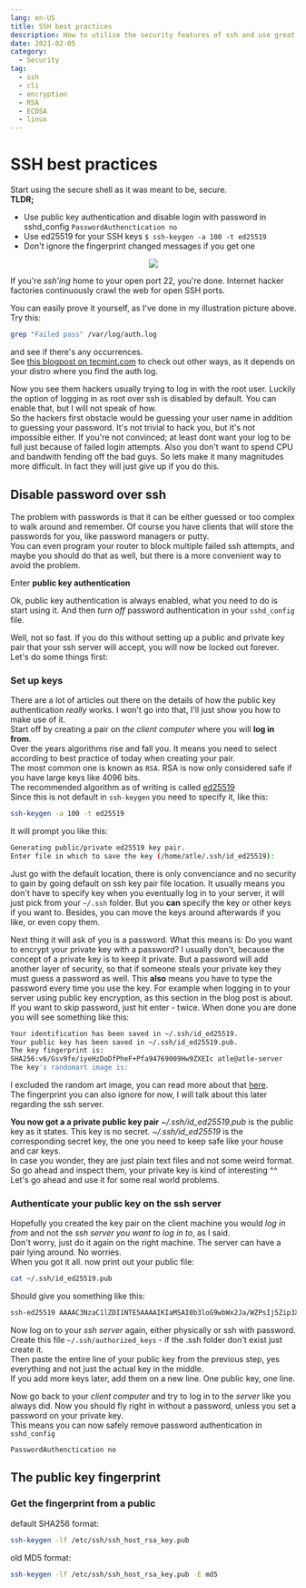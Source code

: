 ```yaml
---
lang: en-US
title: SSH best practices
description: How to utilize the security features of ssh and use great features like public key encryption
date: 2021-02-05
category:
  - Security
tag:
  - ssh
  - cli
  - encryption
  - RSA
  - ECDSA
  - linux
---
```


# SSH best practices

Start using the secure shell as it was meant to be, secure.  
**TLDR;**

-   Use public key authentication and disable login with password in sshd_config `PasswordAuthenctication no`
-   Use ed25519 for your SSH keys `$ ssh-keygen -a 100 -t ed25519`
-   Don't ignore the fingerprint changed messages if you get one

<div class="separator" style="clear: both; text-align: center;"><img border="0" src="https://storage.googleapis.com/atle-static/pics/ssh_danger_zone.jpg" /></div>

If you're _ssh'ing_ home to your open port 22, you're done. Internet hacker factories continuously crawl the web for open SSH ports.

You can easily prove it yourself, as I've done in my illustration picture above.  
Try this: 
```sh
grep "Failed pass" /var/log/auth.log
```
and see if there's any occurrences.  
See [this blogpost on tecmint.com](https://www.tecmint.com/find-failed-ssh-login-attempts-in-linux/) to check out other ways, as it depends on your distro where you find the auth log.

Now you see them hackers usually trying to log in with the root user. Luckily the option of logging in as root over ssh is disabled by default. You can enable that, but I will not speak of how.  
So the hackers first obstacle would be guessing your user name in addition to guessing your password. It's not trivial to hack you, but it's not impossible either. If you're not convinced; at least dont want your log to be full just because of failed login attempts. Also you don't want to spend CPU and bandwith fending off the bad guys. So lets make it many magnitudes more difficult. In fact they will just give up if you do this.

## Disable password over ssh

The problem with passwords is that it can be either guessed or too complex to walk around and remember. Of course you have clients that will store the passwords for you, like password managers or putty.  
You can even program your router to block multiple failed ssh attempts, and maybe you should do that as well, but there is a more convenient way to avoid the problem.

Enter **public key authentication**

Ok, public key authentication is always enabled, what you need to do is start using it. And then _turn off_ password authentication in your `sshd_config` file.

Well, not so fast. If you do this without setting up a public and private key pair that your ssh server will accept, you will now be locked out forever. Let's do some things first:

### Set up keys

There are a lot of articles out there on the details of how the public key authentication _really_ works. I won't go into that, I'll just show you how to make use of it.  
Start off by creating a pair on _the client computer_ where you will **log in from**.  
Over the years algorithms rise and fall you. It means you need to select according to best practice of today when creating your pair.  
The most common one is known as `RSA`. RSA is now only considered safe if you have large keys like 4096 bits.  
The recommended algorithm as of writing is called [ed25519](https://ed25519.cr.yp.to/)  
Since this is not default in `ssh-keygen` you need to specify it, like this:

```sh
ssh-keygen -a 100 -t ed25519
```

It will prompt you like this:

```bash
Generating public/private ed25519 key pair.
Enter file in which to save the key (/home/atle/.ssh/id_ed25519):
```

Just go with the default location, there is only convenciance and no security to gain by going default on ssh key pair file location. It usually means you don't have to specify key when you eventually log in to your server, it will just pick from your `~/.ssh` folder. But you **can** specify the key or other keys if you want to. Besides, you can move the keys around afterwards if you like, or even copy them.

Next thing it will ask of you is a password. What this means is: Do you want to encrypt your private key with a password? I usually don't, because the concept of a private key is to keep it private. But a password will add another layer of security, so that if someone steals your private key they must guess a password as well. This **also** means you have to type the password every time you use the key. For example when logging in to your server using public key encryption, as this section in the blog post is about.  
If you want to skip password, just hit enter - twice. When done you are done you will see something like this:

```bash
Your identification has been saved in ~/.ssh/id_ed25519.
Your public key has been saved in ~/.ssh/id_ed25519.pub.
The key fingerprint is:
SHA256:v6/Gsv9fe/iyeHzDoDfPheF+Pfa94769009Hw9ZXEIc atle@atle-server
The key's randomart image is:
```

I excluded the random art image, you can read more about that [here](https://superuser.com/questions/22535/what-is-randomart-produced-by-ssh-keygen).  
The fingerprint you can also ignore for now, I will talk about this later regarding the ssh server.

**You now got a a private public key pair**
_~/.ssh/id_ed25519.pub_ is the public key as it states. This key is no secret.
_~/.ssh/id_ed25519_ is the corresponding secret key, the one you need to keep safe like your house and car keys.  
In case you wonder, they are just plain text files and not some weird format. So go ahead and inspect them, your private key is kind of interesting ^^  
Let's go ahead and use it for some real world problems.

### Authenticate your public key on the ssh server

Hopefully you created the key pair on the client machine you would _log in from_ and not the _ssh server you want to log in to_, as I said.  
Don't worry, just do it again on the right machine. The server can have a pair lying around. No worries.  
When you got it all. now print out your public file:

```sh
cat ~/.ssh/id_ed25519.pub
```

Should give you something like this:

```bash
ssh-ed25519 AAAAC3NzaC1lZDI1NTE5AAAAIKIaMSAI0b3loG9wbWx2Ja/WZPsIj5Zip3XbShxG3zuC atle@atle-server
```

Now log on to your _ssh server_ again, either physically or ssh with password.  
Create this file `~/.ssh/authorized_keys` - if the .ssh folder don't exist just create it.  
Then paste the entire line of your public key from the previous step, yes everything and not just the actual key in the middle.  
If you add more keys later, add them on a new line. One public key, one line.

Now go back to your _client computer_ and try to log in to the _server_ like you always did. Now you should fly right in without a password, unless you set a password on your private key.  
This means you can now safely remove password authentication in `sshd_config`

```ssh-config
PasswordAuthenctication no
```

## The public key fingerprint

### Get the fingerprint from a public

default SHA256 format:

```sh
ssh-keygen -lf /etc/ssh/ssh_host_rsa_key.pub
```

old MD5 format:

```sh
ssh-keygen -lf /etc/ssh/ssh_host_rsa_key.pub -E md5
```
